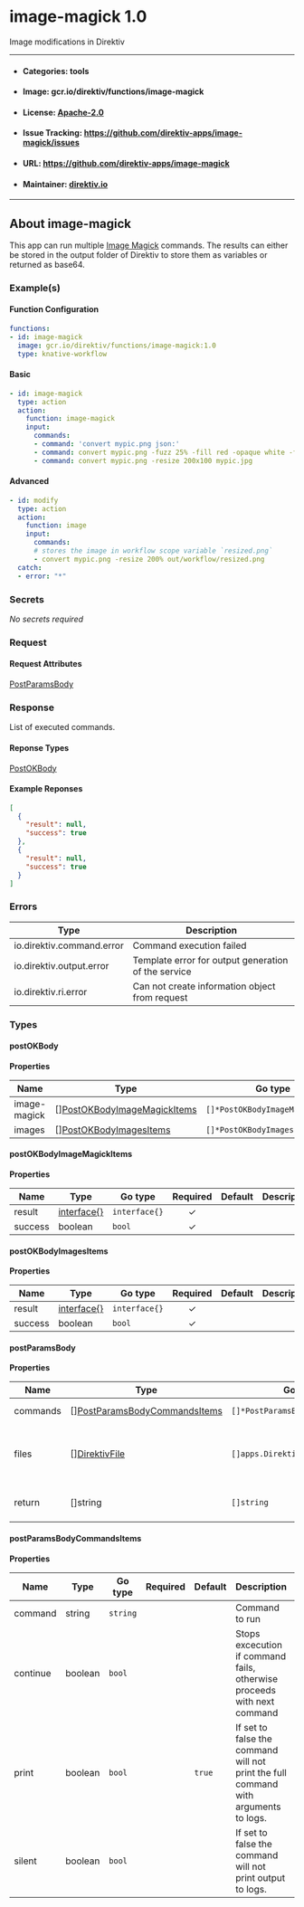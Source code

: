 
# image-magick 1.0

Image modifications in Direktiv

---
- #### Categories: tools
- #### Image: gcr.io/direktiv/functions/image-magick 
- #### License: [Apache-2.0](https://www.apache.org/licenses/LICENSE-2.0)
- #### Issue Tracking: https://github.com/direktiv-apps/image-magick/issues
- #### URL: https://github.com/direktiv-apps/image-magick
- #### Maintainer: [direktiv.io](https://www.direktiv.io) 
---

## About image-magick

This app can run multiple [Image Magick](https://imagemagick.org/index.php) commands.  The results can either be stored in the output folder of Direktiv to store them as variables or returned as base64.

### Example(s)
  #### Function Configuration
```yaml
functions:
- id: image-magick
  image: gcr.io/direktiv/functions/image-magick:1.0
  type: knative-workflow
```
   #### Basic
```yaml
- id: image-magick
  type: action
  action:
    function: image-magick
    input: 
      commands:
      - command: 'convert mypic.png json:'
      - command: convert mypic.png -fuzz 25% -fill red -opaque white -flatten mypic.png
      - command: convert mypic.png -resize 200x100 mypic.jpg
```
   #### Advanced
```yaml
- id: modify 
  type: action
  action:
    function: image
    input: 
      commands:
      # stores the image in workflow scope variable `resized.png`
      - convert mypic.png -resize 200% out/workflow/resized.png 
  catch: 
  - error: "*"
```

   ### Secrets


*No secrets required*







### Request



#### Request Attributes
[PostParamsBody](#post-params-body)

### Response
  List of executed commands.
#### Reponse Types
    
  

[PostOKBody](#post-o-k-body)
#### Example Reponses
    
```json
[
  {
    "result": null,
    "success": true
  },
  {
    "result": null,
    "success": true
  }
]
```

### Errors
| Type | Description
|------|---------|
| io.direktiv.command.error | Command execution failed |
| io.direktiv.output.error | Template error for output generation of the service |
| io.direktiv.ri.error | Can not create information object from request |


### Types
#### <span id="post-o-k-body"></span> postOKBody

  



**Properties**

| Name | Type | Go type | Required | Default | Description | Example |
|------|------|---------|:--------:| ------- |-------------|---------|
| image-magick | [][PostOKBodyImageMagickItems](#post-o-k-body-image-magick-items)| `[]*PostOKBodyImageMagickItems` |  | |  |  |
| images | [][PostOKBodyImagesItems](#post-o-k-body-images-items)| `[]*PostOKBodyImagesItems` |  | |  |  |


#### <span id="post-o-k-body-image-magick-items"></span> postOKBodyImageMagickItems

  



**Properties**

| Name | Type | Go type | Required | Default | Description | Example |
|------|------|---------|:--------:| ------- |-------------|---------|
| result | [interface{}](#interface)| `interface{}` | ✓ | |  |  |
| success | boolean| `bool` | ✓ | |  |  |


#### <span id="post-o-k-body-images-items"></span> postOKBodyImagesItems

  



**Properties**

| Name | Type | Go type | Required | Default | Description | Example |
|------|------|---------|:--------:| ------- |-------------|---------|
| result | [interface{}](#interface)| `interface{}` | ✓ | |  |  |
| success | boolean| `bool` | ✓ | |  |  |


#### <span id="post-params-body"></span> postParamsBody

  



**Properties**

| Name | Type | Go type | Required | Default | Description | Example |
|------|------|---------|:--------:| ------- |-------------|---------|
| commands | [][PostParamsBodyCommandsItems](#post-params-body-commands-items)| `[]*PostParamsBodyCommandsItems` |  | `[{"command":"echo Hello"}]`| Array of commands. |  |
| files | [][DirektivFile](#direktiv-file)| `[]apps.DirektivFile` |  | | File to create before running commands. |  |
| return | []string| `[]string` |  | | Returns the images as base64 | `myimage.jpg` |


#### <span id="post-params-body-commands-items"></span> postParamsBodyCommandsItems

  



**Properties**

| Name | Type | Go type | Required | Default | Description | Example |
|------|------|---------|:--------:| ------- |-------------|---------|
| command | string| `string` |  | | Command to run |  |
| continue | boolean| `bool` |  | | Stops excecution if command fails, otherwise proceeds with next command |  |
| print | boolean| `bool` |  | `true`| If set to false the command will not print the full command with arguments to logs. |  |
| silent | boolean| `bool` |  | | If set to false the command will not print output to logs. |  |

 
